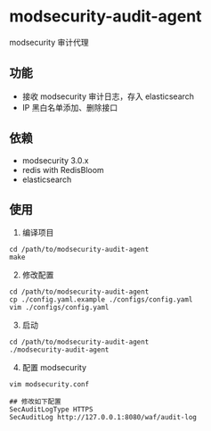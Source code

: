 # modsecurity-audit-agent   
modsecurity 审计代理

## 功能
- 接收 modsecurity 审计日志，存入 elasticsearch
- IP 黑白名单添加、删除接口

## 依赖
- modsecurity 3.0.x
- redis with RedisBloom
- elasticsearch

## 使用
1. 编译项目  
```
cd /path/to/modsecurity-audit-agent
make
```
2. 修改配置
```
cd /path/to/modsecurity-audit-agent
cp ./config.yaml.example ./configs/config.yaml
vim ./configs/config.yaml
```
3. 启动
```
cd /path/to/modsecurity-audit-agent
./modsecurity-audit-agent
```
4. 配置 modsecurity
```
vim modsecurity.conf

## 修改如下配置
SecAuditLogType HTTPS
SecAuditLog http://127.0.0.1:8080/waf/audit-log
```

